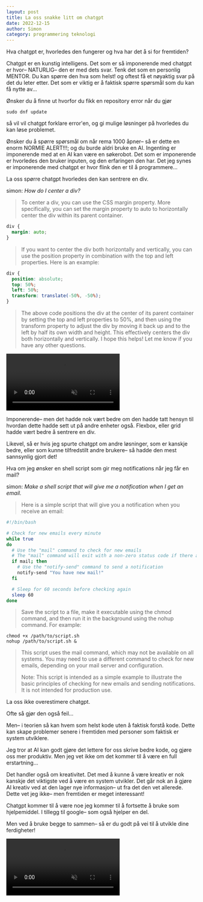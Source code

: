 ```yaml
---
layout: post
title: La oss snakke litt om chatgpt
date: 2022-12-15
author: Simon
category: programmering teknologi
---
```

Hva chatgpt er, hvorledes den fungerer og hva har det å si for fremtiden?

Chatgpt er en kunstig intelligens. Det som er så imponerende med chatgpt er hvor– NATURLIG– den er med dets svar. Tenk det som en personlig MENTOR. Du kan spørre den hva som helst! og oftest få et nøyaktig svar på det du leter etter. Det som er viktig er å faktisk spørre spørsmål som du kan få nytte av...

Ønsker du å finne ut hvorfor du fikk en repository error når du gjør 

```shell
sudo dnf update 
```

så vil vil chatgpt forklare error'en, og gi mulige løsninger på hvorledes du kan løse problemet.

Ønsker du å spørre spørsmål om når rema 1000 åpner– så er dette en enorm NORMIE ALERT!!!; og du burde aldri bruke en AI. Ingenting er imponerende med at en AI kan være en søkerobot. Det som er imponerende er hvorledes den bruker inputen, og den erfaringen den har. Det jeg synes er imponerende med chatgpt er hvor flink den er til å programmere...

La oss spørre chatgpt hvorledes den kan sentrere en div.

simon: _How do I center a div?_


> To center a div, you can use the CSS margin property. More specifically, you can set the margin property to auto to horizontally center the div within its parent container. 

```css
div {
  margin: auto;
}
```

> If you want to center the div both horizontally and vertically, you can use the position property in combination with the top and left properties. Here is an example:

```css
div {
  position: absolute;
  top: 50%;
  left: 50%;
  transform: translate(-50%, -50%);
}
```

> The above code positions the div at the center of its parent container by setting the top and left properties to 50%, and then using the transform property to adjust the div by moving it back up and to the left by half its own width and height. This effectively centers the div both horizontally and vertically. I hope this helps! Let me know if you have any other questions.

<div class="video-container">
  <video autoplay loop muted>
    <source src="/assets/images/webm/impressivebateman.webm" type="video/webm">
    Your browser does not support the video tag.
  </video>
</div>

Imponerende– men det hadde nok vært bedre om den hadde tatt hensyn til hvordan dette hadde sett ut på andre enheter også. Flexbox, eller grid hadde vært bedre å sentrere en div. 

Likevel, så er hvis jeg spurte chatgpt om andre løsninger, som er kanskje bedre, eller som kunne tilfredstilt andre brukere– så hadde den mest sannsynlig gjort det!

Hva om jeg ønsker en shell script som gir meg notifications når jeg får en mail?

simon: _Make a shell script that will give me a notification when I get an email._

> Here is a simple script that will give you a notification when you receive an email:

```bash
#!/bin/bash

# Check for new emails every minute
while true
do
  # Use the "mail" command to check for new emails
  # The "mail" command will exit with a non-zero status code if there are no new emails
  if mail; then
    # Use the "notify-send" command to send a notification
    notify-send "You have new mail!"
  fi

  # Sleep for 60 seconds before checking again
  sleep 60
done
```

> Save the script to a file, make it executable using the chmod command, and then run it in the background using the nohup command. For example:

```shell
chmod +x /path/to/script.sh
nohup /path/to/script.sh &
```

> This script uses the mail command, which may not be available on all systems. You may need to use a different command to check for new emails, depending on your mail server and configuration.
>
> Note: This script is intended as a simple example to illustrate the basic principles of checking for new emails and sending notifications. It is not intended for production use.

La oss ikke overestimere chatgpt. 

Ofte så gjør den også feil...

Men– i teorien så kan hvem som helst kode uten å faktisk forstå kode. Dette kan skape problemer senere i fremtiden med personer som faktisk er system utviklere.

Jeg tror at AI kan godt gjøre det lettere for oss skrive bedre kode, og gjøre oss mer produktiv. Men jeg vet ikke om det kommer til å være en full erstartning...

Det handler også om kreativitet. Det med å kunne å være kreativ er nok kanskje det viktigste ved å være en system utvikler. Det går nok an å gjøre AI kreativ ved at den lager nye informasjon– ut fra det den vet allerede. Dette vet jeg ikke– men fremtiden er meget interessant!

Chatgpt kommer til å være noe jeg kommer til å fortsette å bruke som hjelpemiddel. I tillegg til google– som også hjelper en del.

Men ved å bruke begge to sammen– så er du godt på vei til å utvikle dine ferdigheter!

<div class="video-container">
  <video autoplay loop muted>
    <source src="/assets/images/webm/dancingbateman.webm" type="video/webm">
    Your browser does not support the video tag.
  </video>
</div>
